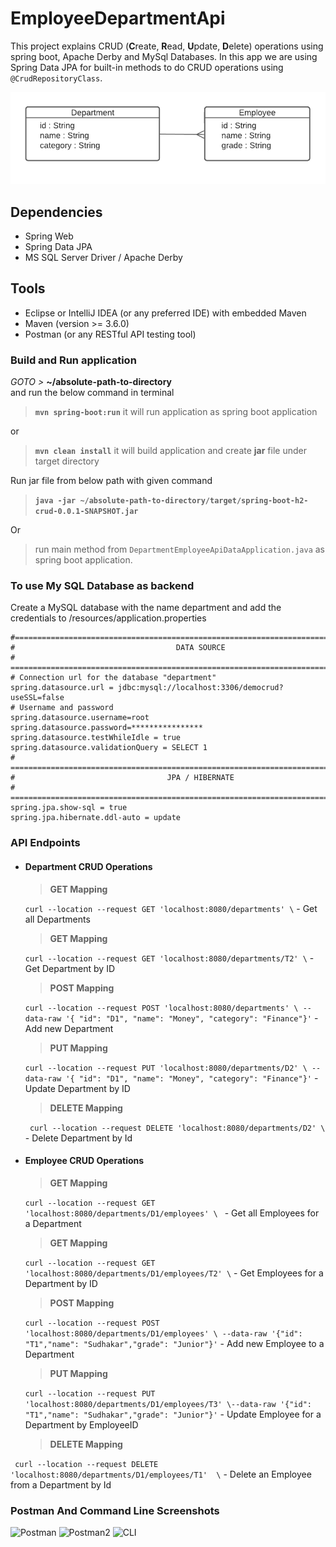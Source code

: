 # EmployeeDepartmentApi

This project explains CRUD (**C**reate, **R**ead, **U**pdate, **D**elete) operations using spring boot, Apache Derby and MySql Databases.
In this app we are using Spring Data JPA for built-in methods to do CRUD operations using `@CrudRepositoryClass`.     

![Table Relationship](https://github.com/namantuli18/EmployeeDepartmentApi/blob/master/img/data%20design.png)


## Dependencies 
- Spring Web
- Spring Data JPA 
- MS SQL Server Driver / Apache Derby

## Tools
- Eclipse or IntelliJ IDEA (or any preferred IDE) with embedded Maven
- Maven (version >= 3.6.0)
- Postman (or any RESTful API testing tool)

###  Build and Run application
_GOTO >_ **~/absolute-path-to-directory**  
and run the below command in terminal
> **```mvn spring-boot:run```** it will run application as spring boot application

or
> **```mvn clean install```** it will build application and create **jar** file under target directory 

Run jar file from below path with given command
> **```java -jar ~/absolute-path-to-directory/target/spring-boot-h2-crud-0.0.1-SNAPSHOT.jar```**

Or
> run main method from `DepartmentEmployeeApiDataApplication.java` as spring boot application.  

### To use My SQL Database as backend

Create a MySQL database with the name department and add the credentials to /resources/application.properties

```
#=============================================================================
#                                    DATA SOURCE
# =============================================================================
# Connection url for the database "department"
spring.datasource.url = jdbc:mysql://localhost:3306/democrud?useSSL=false
# Username and password
spring.datasource.username=root
spring.datasource.password=****************
spring.datasource.testWhileIdle = true
spring.datasource.validationQuery = SELECT 1
# ==========================================================================
#                                  JPA / HIBERNATE
# ==========================================================================
spring.jpa.show-sql = true
spring.jpa.hibernate.ddl-auto = update
```

### API Endpoints

- #### Department CRUD Operations
    > **GET Mapping** 
    
    ```curl --location --request GET 'localhost:8080/departments' \```  - Get all Departments
    
    > **GET Mapping**
    
    ```curl --location --request GET 'localhost:8080/departments/T2' \``` - Get Department by ID
       
    > **POST Mapping**  
    
    ```curl --location --request POST 'localhost:8080/departments' \ --data-raw '{ "id": "D1", "name": "Money", "category": "Finance"}'``` - Add new Department
    
    > **PUT Mapping**
    
    ```curl --location --request PUT 'localhost:8080/departments/D2' \ --data-raw '{ "id": "D1", "name": "Money", "category": "Finance"}'``` - Update Department by ID
    
    > **DELETE Mapping**
    
   ``` curl --location --request DELETE 'localhost:8080/departments/D2' \``` - Delete Department by Id
   
 -  #### Employee CRUD Operations
    > **GET Mapping** 
    
    ```curl --location --request GET 'localhost:8080/departments/D1/employees' \ ```  - Get all Employees for a Department
    
    > **GET Mapping**
    
    ```curl --location --request GET 'localhost:8080/departments/D1/employees/T2' \``` - Get Employees for a Department by ID
       
    > **POST Mapping**  
    
    ```curl --location --request POST 'localhost:8080/departments/D1/employees' \ --data-raw '{"id": "T1","name": "Sudhakar","grade": "Junior"}'``` - Add new Employee to a Department
    
    > **PUT Mapping**
    
    ```curl --location --request PUT 'localhost:8080/departments/D1/employees/T3' \--data-raw '{"id": "T1","name": "Sudhakar","grade": "Junior"}'``` - Update Employee for a Department by EmployeeID
    
    > **DELETE Mapping**
    
   ``` curl --location --request DELETE 'localhost:8080/departments/D1/employees/T1'  \``` - Delete an Employee from a Department by Id
   
### Postman And Command Line Screenshots

![Postman](https://github.com/namantuli18/EmployeeDepartmentApi/blob/master/img/s1.png)
![Postman2](https://github.com/namantuli18/EmployeeDepartmentApi/blob/master/img/s2.png)
![CLI](https://github.com/namantuli18/EmployeeDepartmentApi/blob/master/img/s3.png)


